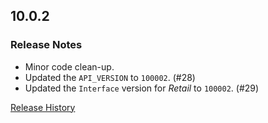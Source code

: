 ## 10.0.2

### Release Notes

- Minor code clean-up.
- Updated the `API_VERSION` to `100002`. (#28)
- Updated the `Interface` version for _Retail_ to `100002`. (#29)

[Release History](https://github.com/SFX-WoW/Masque_Apathy/wiki/History)
